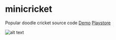 # minicricket
Popular doodle cricket source code
[Demo](https://biswatma.herokuapp.com/)
[Playstore](https://play.google.com/store/apps/details?id=com.mini.cricket)


![alt text](http://i.imgur.com/wcsgq6C.png "Logo Title Text 1")




